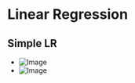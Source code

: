 # Linear Regression

## Simple LR
- ![Image](https://i.imgur.com/1nEduGX.png)
- ![Image](https://i.imgur.com/zY5sRB9.png)
